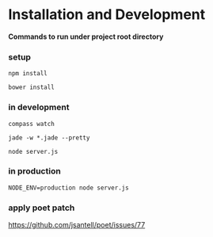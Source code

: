 Installation and Development
====
**Commands to run under project root directory**
### setup
`npm install`

`bower install`

### in development
`compass watch`

`jade -w *.jade --pretty`

`node server.js`


### in production
`NODE_ENV=production node server.js`

### apply poet patch
https://github.com/jsantell/poet/issues/77

